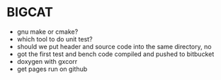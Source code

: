 # BIGCAT
- gnu make or cmake?
- which tool to do unit test?
- should we put header and source code into the same directory, no
- got the first test and bench code compiled and pushed to bitbucket
- doxygen with gxcorr 
- get pages run on github
